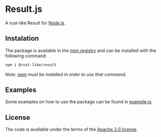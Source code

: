 # Result.js

A rust-like Result for [Node.js](https://nodejs.org/).

## Instalation

The package is available in the [npm registry](https://npmjs.com/package/@rust-like/result) and can be installed with the following command:
```sh
npm i @rust-like/result
```
*Note: [npm](https://npmjs.com) must be installed in order to use that command.*

## Examples

Some examples on how to use the package can be found in [example.js](example.js).

## License

The code is available under the terms of the [Apache 2.0 license](LICENSE).
